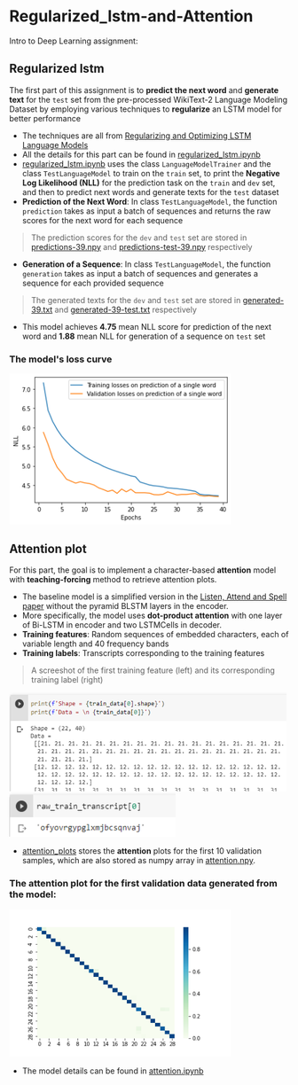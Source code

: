 # Regularized_lstm-and-Attention


Intro to Deep Learning assignment:

## Regularized lstm


The first part of this assignment is to **predict the next word** and **generate text** for the `test` set from the pre-processed WikiText-2 Language Modeling Dataset by employing various techniques to **regularize** an LSTM model for better performance 

* The techniques are all from [Regularizing and Optimizing LSTM Language Models](https://arxiv.org/pdf/1708.02182.pdf)
* All the details for this part can be found in [regularized_lstm.ipynb](regularized_lstm.ipynb)
* [regularized_lstm.ipynb](regularized_lstm.ipynb) uses the class `LanguageModelTrainer` and the class `TestLanguageModel` to train on the `train` set, to print the **Negative Log Likelihood (NLL)** for the prediction task on the `train` and `dev` set, and then to predict next words and generate texts for the `test` dataset
* **Prediction of the Next Word**: In class `TestLanguageModel`, the function `prediction` takes as input a batch of sequences and returns the raw scores for the next word for each sequence 
> The prediction scores for the `dev` and `test` set are stored in [predictions-39.npy](1660560996/predictions-39.npy) and [predictions-test-39.npy](1660560996/predictions-test-39.npy) respectively
* **Generation of a Sequence**: In class `TestLanguageModel`, the function `generation` takes as input a batch of sequences and generates a sequence for each provided sequence 
> The generated texts for the `dev` and `test` set are stored in [generated-39.txt](1660560996/generated-39.txt) and [generated-39-test.txt](1660560996/generated-39-test.txt) respectively
* This model achieves **4.75** mean NLL score for prediction of the next word and **1.88** mean NLL for generation of a sequence on `test` set
### The model's loss curve
<p>
  <img src="/1660560996/loss.png" width="400" title="loss curve"/>
</p>

## Attention plot
For this part, the goal is to implement a character-based **attention** model with **teaching-forcing** method to retrieve attention plots.

* The baseline model is a simplified version in the [Listen, Attend and Spell paper](https://arxiv.org/pdf/1508.01211.pdf?undefined) without the pyramid BLSTM layers in the encoder.
* More specifically, the model uses **dot-product attention** with one layer of Bi-LSTM in encoder and two LSTMCells in decoder.
* **Training features**: Random sequences of embedded characters, each of variable length and 40 frequency bands
* **Training labels**: Transcripts corresponding to the training features
> A screeshot of the first training feature (left) and its corresponding training label (right)
<p float="left">
 <img src="train_X_sample.png" width="500" />
 <img src="train_y_sample.png" width="300" />
</p>

* [attention_plots](attention_plots) stores the **attention** plots for the first 10 validation samples, which are also stored as numpy array in [attention.npy](attention.npy). 
### The attention plot for the first validation data generated from the model:
<p>
  <img src="/attention_plots/attention_0.png" width="400" title="attention_0"/>
</p>

* The model details can be found in [attention.ipynb](attention.ipynb)

